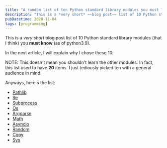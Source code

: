 ```yaml
---
title: "A random list of ten Python standard library modules you must learn know"
description: "This is a *very short* ~~blog post~~ list of 10 Python standard library modules (that I think) you **must know** (as of python3.9)."
pubDatetime: 2020-11-04
tags: [programming]
---
```


This is a _very short_ ~~blog post~~ list of 10 Python standard library modules (that I think) you **must know** (as of python3.9).

<!--END EXCERPT-->

In the next article, I will explain why I chose these 10.

NOTE: This doesn't mean you shouldn't learn the other modules. In fact, this list used to have **20** items.
I just tediously picked ten with a general audience in mind.

Anyways, here's the list:

- [Pathlib](https://docs.python.org/3/library/pathlib.html)
- [Re](https://docs.python.org/3/library/re.html)
- [Subprocess](https://docs.python.org/3/library/subprocess.html)
- [Os](https://docs.python.org/3/library/os.html)
- [Argparse](https://docs.python.org/3/library/argparse.html)
- [Math](https://docs.python.org/3/library/math.html)
- [Asyncio](https://docs.python.org/3/library/asyncio.html)
- [Random](https://docs.python.org/3/library/random.html)
- [Copy](https://docs.python.org/3/library/copy.html)
- [Sys](https://docs.python.org/3/library/sys.html)

